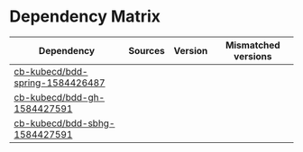 # Dependency Matrix

Dependency | Sources | Version | Mismatched versions
---------- | ------- | ------- | -------------------
[cb-kubecd/bdd-spring-1584426487](https://github.com/cb-kubecd/bdd-spring-1584426487.git) |  | []() | 
[cb-kubecd/bdd-gh-1584427591](https://github.com/cb-kubecd/bdd-gh-1584427591.git) |  | []() | 
[cb-kubecd/bdd-sbhg-1584427591](https://github.com/cb-kubecd/bdd-sbhg-1584427591.git) |  | []() | 
